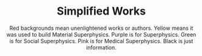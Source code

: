 ---
title: "Simplified Works"
subtitle: Red backgrounds mean unenlightened works or authors. Yellow means it was used to build Material Superphysics. Purple is for Superphysics. Green is for Social Superphysics. Pink is for Medical Superphysics. Black is just information. 
heading: "Superphysics is based on enlightened authors. The wrong authors are in asterisk"
description: "Superphysics brings back the ideas from the enlightenment in order to correct the unenlightened mistakes (marked with an asterisk) mostly from the 19th to 21st centuries"
---